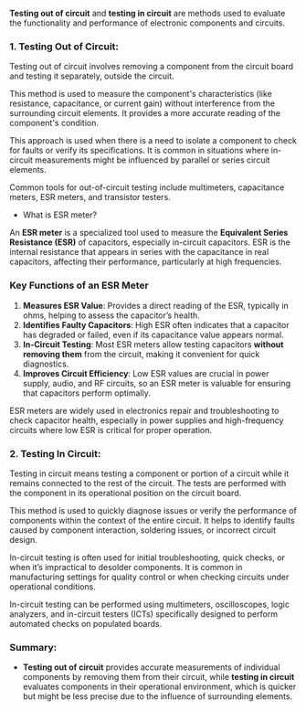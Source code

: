 **Testing out of circuit** and **testing in circuit** are methods used to evaluate the functionality and performance of electronic components and circuits.

### 1. **Testing Out of Circuit**:
   Testing out of circuit involves removing a component from the circuit board and testing it separately, outside the circuit.

   This method is used to measure the component's characteristics (like resistance, capacitance, or current gain) without interference from the surrounding circuit elements. It provides a more accurate reading of the component's  condition.

   This approach is  used when there is a need to isolate a component to check for faults or verify its specifications. It is common in situations where in-circuit measurements might be influenced by parallel or series circuit elements.

   Common tools for out-of-circuit testing include multimeters, capacitance meters, ESR meters, and transistor testers.

- What is ESR meter?

An **ESR meter** is a specialized tool used to measure the **Equivalent Series Resistance (ESR)** of capacitors, especially in-circuit capacitors. ESR is the internal resistance that appears in series with the capacitance in real capacitors, affecting their performance, particularly at high frequencies.

### Key Functions of an ESR Meter
1. **Measures ESR Value**: Provides a direct reading of the ESR, typically in ohms, helping to assess the capacitor’s health.
2. **Identifies Faulty Capacitors**: High ESR often indicates that a capacitor has degraded or failed, even if its capacitance value appears normal.
3. **In-Circuit Testing**: Most ESR meters allow testing capacitors **without removing them** from the circuit, making it convenient for quick diagnostics.
4. **Improves Circuit Efficiency**: Low ESR values are crucial in power supply, audio, and RF circuits, so an ESR meter is valuable for ensuring that capacitors perform optimally.

ESR meters are widely used in electronics repair and troubleshooting to check capacitor health, especially in power supplies and high-frequency circuits where low ESR is critical for proper operation.

### 2. **Testing In Circuit**:

   Testing in circuit means testing a component or portion of a circuit while it remains connected to the rest of the circuit. The tests are performed with the component in its operational position on the circuit board.

   This method is used to quickly diagnose issues or verify the performance of components within the context of the entire circuit. It helps to identify faults caused by component interaction, soldering issues, or incorrect circuit design.

   In-circuit testing is often used for initial troubleshooting, quick checks, or when it’s impractical to desolder components. It is common in manufacturing settings for quality control or when checking circuits under operational conditions.

   In-circuit testing can be performed using multimeters, oscilloscopes, logic analyzers, and in-circuit testers (ICTs) specifically designed to perform automated checks on populated boards.

### Summary:
- **Testing out of circuit** provides accurate measurements of individual components by removing them from their circuit, while **testing in circuit** evaluates components in their operational environment, which is quicker but might be less precise due to the influence of surrounding elements.
